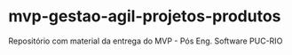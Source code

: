 # mvp-gestao-agil-projetos-produtos
Repositório com material da entrega do MVP - Pós Eng. Software PUC-RIO
